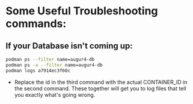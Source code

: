 # Some Useful Troubleshooting commands: 

## If your Database isn't coming up: 
```bash
podman ps --filter name=augur4-db
podman ps -a --filter name=augur4-db
podman logs a7914ec3f60c
```

* Replace the id in the third command with the actual CONTAINER_ID in the second command. These together will get you to log files that tell you exactly what's going wrong. 

